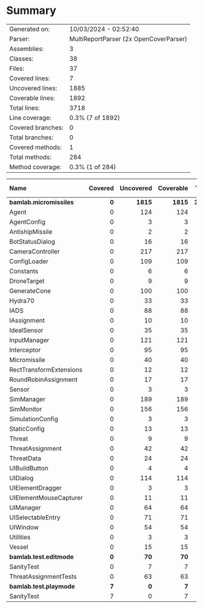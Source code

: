 ﻿# Summary
|||
|:---|:---|
| Generated on: | 10/03/2024 - 02:52:40 |
| Parser: | MultiReportParser (2x OpenCoverParser) |
| Assemblies: | 3 |
| Classes: | 38 |
| Files: | 37 |
| Covered lines: | 7 |
| Uncovered lines: | 1885 |
| Coverable lines: | 1892 |
| Total lines: | 3718 |
| Line coverage: | 0.3% (7 of 1892) |
| Covered branches: | 0 |
| Total branches: | 0 |
| Covered methods: | 1 |
| Total methods: | 284 |
| Method coverage: | 0.3% (1 of 284) |

|**Name**|**Covered**|**Uncovered**|**Coverable**|**Total**|**Line coverage**|**Covered**|**Total**|**Branch coverage**|**Covered**|**Total**|**Method coverage**|
|:---|---:|---:|---:|---:|---:|---:|---:|---:|---:|---:|---:|
|**bamlab.micromissiles**|**0**|**1815**|**1815**|**3653**|**0%**|**0**|**0**|****|**0**|**279**|**0%**|
|Agent|0|124|124|208|0%|0|0||0|23|0%|
|AgentConfig|0|3|3|123|0%|0|0||0|1|0%|
|AntishipMissile|0|2|2|11|0%|0|0||0|2|0%|
|BotStatusDialog|0|16|16|36|0%|0|0||0|2|0%|
|CameraController|0|217|217|490|0%|0|0||0|23|0%|
|ConfigLoader|0|109|109|168|0%|0|0||0|12|0%|
|Constants|0|6|6|17|0%|0|0||0|2|0%|
|DroneTarget|0|9|9|21|0%|0|0||0|5|0%|
|GenerateCone|0|100|100|144|0%|0|0||0|9|0%|
|Hydra70|0|33|33|53|0%|0|0||0|5|0%|
|IADS|0|88|88|146|0%|0|0||0|17|0%|
|IAssignment|0|10|10|40|0%|0|0||0|3|0%|
|IdealSensor|0|35|35|71|0%|0|0||0|4|0%|
|InputManager|0|121|121|194|0%|0|0||0|11|0%|
|Interceptor|0|95|95|157|0%|0|0||0|15|0%|
|Micromissile|0|40|40|78|0%|0|0||0|4|0%|
|RectTransformExtensions|0|12|12|23|0%|0|0||0|4|0%|
|RoundRobinAssignment|0|17|17|43|0%|0|0||0|2|0%|
|Sensor|0|3|3|70|0%|0|0||0|1|0%|
|SimManager|0|189|189|326|0%|0|0||0|26|0%|
|SimMonitor|0|156|156|263|0%|0|0||0|19|0%|
|SimulationConfig|0|3|3|123|0%|0|0||0|1|0%|
|StaticConfig|0|13|13|43|0%|0|0||0|5|0%|
|Threat|0|9|9|17|0%|0|0||0|3|0%|
|ThreatAssignment|0|42|42|79|0%|0|0||0|5|0%|
|ThreatData|0|24|24|48|0%|0|0||0|5|0%|
|UIBuildButton|0|4|4|18|0%|0|0||0|2|0%|
|UIDialog|0|114|114|213|0%|0|0||0|18|0%|
|UIElementDragger|0|3|3|15|0%|0|0||0|1|0%|
|UIElementMouseCapturer|0|11|11|25|0%|0|0||0|3|0%|
|UIManager|0|64|64|127|0%|0|0||0|16|0%|
|UISelectableEntry|0|71|71|119|0%|0|0||0|15|0%|
|UIWindow|0|54|54|108|0%|0|0||0|9|0%|
|Utilities|0|3|3|9|0%|0|0||0|1|0%|
|Vessel|0|15|15|27|0%|0|0||0|5|0%|
|**bamlab.test.editmode**|**0**|**70**|**70**|**163**|**0%**|**0**|**0**|****|**0**|**4**|**0%**|
|SanityTest|0|7|7|25|0%|0|0||0|2|0%|
|ThreatAssignmentTests|0|63|63|138|0%|0|0||0|2|0%|
|**bamlab.test.playmode**|**7**|**0**|**7**|**25**|**100%**|**0**|**0**|****|**1**|**1**|**100%**|
|SanityTest|7|0|7|25|100%|0|0||1|1|100%|
